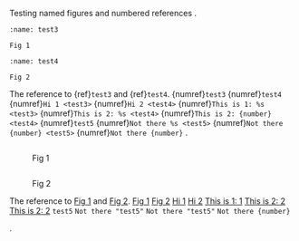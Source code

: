 Testing named figures and numbered references
.
```{figure} https://via.placeholder.com/150
:name: test3

Fig 1
```

```{figure} https://via.placeholder.com/150
:name: test4

Fig 2
```
The reference to {ref}`test3` and {ref}`test4`.
{numref}`test3`
{numref}`test4`
{numref}`Hi 1 <test3>`
{numref}`Hi 2 <test4>`
{numref}`This is 1: %s <test3>`
{numref}`This is 2: %s <test4>`
{numref}`This is 2: {number} <test4>`
{numref}`test5`
{numref}`Not there %s <test5>`
{numref}`Not there {number} <test5>`
{numref}`Not there {number}`
.
<figure id="test3" class="numbered">
<img src="https://via.placeholder.com/150" alt="">
<figcaption number="1">
<p>Fig 1</p>
</figcaption>
</figure>
<figure id="test4" class="numbered">
<img src="https://via.placeholder.com/150" alt="">
<figcaption number="2">
<p>Fig 2</p>
</figcaption>
</figure>
<p>The reference to <a href="#test3" title="Fig 1">Fig 1</a> and <a href="#test4" title="Fig 2">Fig 2</a>.
<a href="#test3" title="Fig 1">Fig 1</a>
<a href="#test4" title="Fig 2">Fig 2</a>
<a href="#test3" title="Fig 1">Hi 1</a>
<a href="#test4" title="Fig 2">Hi 2</a>
<a href="#test3" title="Fig 1">This is 1: 1</a>
<a href="#test4" title="Fig 2">This is 2: 2</a>
<a href="#test4" title="Fig 2">This is 2: 2</a>
<code class="error">test5</code>
<code class="error">Not there &quot;test5&quot;</code>
<code class="error">Not there &quot;test5&quot;</code>
<code class="error">Not there {number}</code></p>
.
